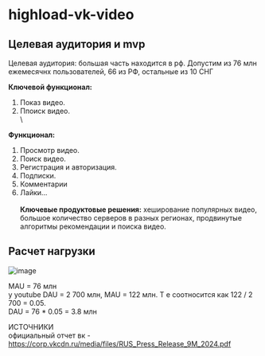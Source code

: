 # highload-vk-video

## Целевая аудитория и mvp
   
Целевая аудитория: большая часть находится в рф. Допустим из 76 млн ежемесячнх пользователей, 66 из РФ, остальные из 10 СНГ

**Ключевой функционал:**
1. Показ видео.
2. Ппоиск видео.\
\

**Функционал:**
1. Просмотр видео.
2. Поиск видео.
3. Регистрация и авторизация.
4. Подписки.
5. Комментарии
6. Лайки...\
\
**Ключевые продуктовые решения:** хеширование популярных видео, большое количество серверов в разных регионах, продвинутые алгоритмы рекомендации и поиска видео.


## Расчет нагрузки ##

![image](https://github.com/user-attachments/assets/45a026a6-e424-4e33-92f7-b74f87bafd5a)

MAU = 76 млн\
у youtube DAU = 2 700 млн, MAU = 122 млн. Т е соотносится как 122 / 2 700 = 0.05.\
DAU = 76 * 0.05 = 3.8 млн






ИСТОЧНИКИ\
официальный отчет вк - https://corp.vkcdn.ru/media/files/RUS_Press_Release_9M_2024.pdf
